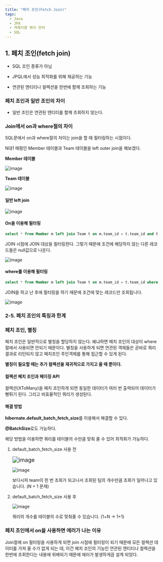 ```yaml
---
title: "페치 조인(Fetch Join)"
tags:
  - Java
  - JPA
  - 객체지향 쿼리 언어
  - SQL
---
```




## 1. 페치 조인(fetch join)

- SQL 조인 종류가 아님

- JPQL에서 성능 최적화를 위해 제공하는 기능

- 연관된 엔티티나 컬렉션을 한번에 함께 조회하는 기능

  

### 페치 조인과 일반 조인의 차이

- 일반 조인은 연관된 엔티티를 함께 조회하지 않는다.



### Join에서 on과 where절의 차이

SQL문에서 on과 where절의 차이는 join을 할 때 필터링하는 시점이다.

N대1 매핑인 Member 테이블과 Team 테이블을 left outer join을 해보겠다.

**Member 테이블**

![image](https://user-images.githubusercontent.com/40904001/188297309-d766d42d-5535-4366-82ac-96686b95ef49.png)

**Team 테이블**

![image](https://user-images.githubusercontent.com/40904001/188297324-5b332854-2a42-4227-bfbf-f40af4e88b40.png)



#### 일반 left join

![image](https://user-images.githubusercontent.com/40904001/188297280-14236685-90bb-40b3-8fe3-f034338d4ee4.png)



#### On을 이용해 필터링

```sql
select * from Member m left join Team t on m.team_id = t.team_id and t.name = 'team1';
```

JOIN 시점에 JOIN 대상을 필터링한다. 그렇기 때문에 조건에 해당하지 않는 다른 레코드들은 null값으로 나온다.

![image](https://user-images.githubusercontent.com/40904001/188297393-61d41f18-5945-4a4a-96ca-e595c0ef4bd9.png)



#### where를 이용해 필터링

```sql
select * from Member m left join Team t on m.team_id = t.team_id where t.name = 'team1';
```

JOIN을 하고 난 후에 필터링을 하기 때문에 조건에 맞는 레코드만 조회됩니다.

![image](https://user-images.githubusercontent.com/40904001/188304033-3239a326-1cea-4448-8ce9-ed28d5655017.png)



### 2-5. 페치 조인의 특징과 한계

### 페치 조인, 별칭

페치 조인은 일반적으로 별칭을 할당하지 않는다. 왜냐하면 페치 조인의 대상이 where절에서 사용되면 안되기 때문이다. 별칭을 사용하게 되면 연관된 객체들은 곧바로 쿼리 결과로 리턴되지 않고 페치조인 주인객체를 통해 접근할 수 있게 된다.

**별칭이 필요할 때는 추가 컬렉션을 재귀적으로 가지고 올 때 뿐이다.**



#### 컬렉션 페치 조인과 페이징 API

컬렉션(XToMany)을 페치 조인하게 되면 동일한 데이터가 여러 번 출력되어 데이터가 뻥튀기 된다. 그리고 비효율적인 쿼리가 생성된다.



#### 해결 방법

**hibernate.default_batch_fetch_size**를 이용해서 해결할 수 있다.

**@BatchSize**로도 가능하다.

해당 방법을 이용하면 쿼리를 테이블의 수만큼 맞춰 줄 수 있어 최적화가 가능하다.

1. default_batch_fetch_size 사용 전

   <img src="https://user-images.githubusercontent.com/40904001/188299643-1c866868-213d-4da2-ac32-374f325b7d45.png" alt="image" style="zoom:130%;" />

   ![image](https://user-images.githubusercontent.com/40904001/188299621-f57a774e-2bff-4de3-b53e-4669d81e5350.png)

   보다시피 team이 한 번 조회가 되고나서 조회된 팀의 개수만큼 조회가 일어나고 있습니다. (N + 1 문제)

2. default_batch_fetch_size 사용 후

   ![image](https://user-images.githubusercontent.com/40904001/188299699-0c3057d6-7afc-4419-b673-6f044006b760.png)

   쿼리의 개수를 테이블의 수로 맞춰줄 수 있습니다. (1+N -> 1+1)



### 페치 조인에서 on을 사용하면 에러가 나는 이유

Join절에 on 필터링을 사용하게 되면 join 시점에 필터링이 되기 때문에 모든 컬렉션 데이터를 가져 올 수가 없게 되는 데, 이건 페치 조인의 기능인 연관된 엔티티나 컬렉션을 한번에 조회한다는 내용에 위배되기 때문에 에러가 발생하게끔 설계 되었다.



  

